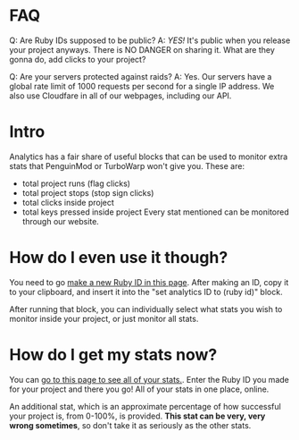 # FAQ
Q: Are Ruby IDs supposed to be public?
A: *YES!*  It's public when you release your project anyways. There is NO DANGER on sharing it. What are they gonna do, add clicks to your project?

Q: Are your servers protected against raids?
A: Yes. Our servers have a global rate limit of 1000 requests per second for a single IP address. We also use Cloudfare in all of our webpages, including our API.
# Intro
Analytics has a fair share of useful blocks that can be used to monitor extra stats that PenguinMod or TurboWarp won't give you.
These are:
- total project runs (flag clicks)
- total project stops (stop sign clicks)
- total clicks inside project
- total keys pressed inside project
Every stat mentioned can be monitored through our website.

# How do I even use it though?
You need to go [make a new Ruby ID in this page](https://rubyteam.tech/analytics/newid).
After making an ID, copy it to your clipboard, and insert it into the "set analytics ID to (ruby id)" block.

After running that block, you can individually select what stats you wish to monitor inside your project, or just monitor all stats.

# How do I get my stats now?
You can [go to this page to see all of your stats.](https://rubyteam.tech/analytics/stats).
Enter the Ruby ID you made for your project and there you go! All of your stats in one place, online.

An additional stat, which is an approximate percentage of how successful your project is, from 0-100%, is provided.
**This stat can be very, very wrong sometimes**, so don't take it as seriously as the other stats.
